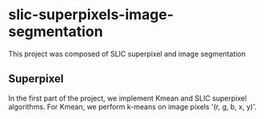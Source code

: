 # slic-superpixels-image-segmentation
This project was composed of SLIC superpixel and image segmentation
## Superpixel
In the first part of the project, we implement Kmean and SLIC superpixel algorithms. For Kmean, we perform k-means on image pixels '(r, g, b, x, y)'.

